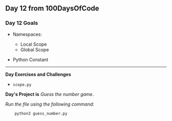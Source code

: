 ## Day 12 from 100DaysOfCode

### Day 12 Goals

- Namespaces:

    - Local Scope
    - Global Scope

- Python Constant

___

**Day Exercises and Challenges**
- `scope.py`

**Day's Project is** *Guess the number game*.

*Run the file using the following command:*

``` bash
    python3 guess_number.py
```